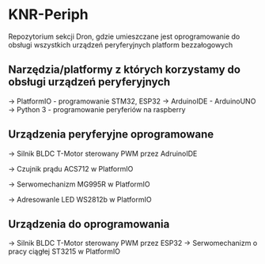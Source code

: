 # KNR-Periph
Repozytorium sekcji Dron, gdzie umieszczane jest oprogramowanie do obsługi wszystkich urządzeń peryferyjnych platform bezzałogowych

## Narzędzia/platformy z których korzystamy do obsługi urządzeń peryferyjnych

-> PlatformIO - programowanie STM32, ESP32
-> ArduinoIDE - ArduinoUNO
-> Python 3 - programowanie peryferiów na raspberry

## Urządzenia peryferyjne oprogramowane

-> Silnik BLDC T-Motor sterowany PWM przez AdruinoIDE

-> Czujnik prądu ACS712 w PlatformIO

-> Serwomechanizm MG995R w PlatformIO

-> Adresowanle LED WS2812b w PlatformIO 

## Urządzenia do oprogramowania
-> Silnik BLDC T-Motor sterowany PWM przez ESP32
-> Serwomechanizm o pracy ciągłej ST3215 w PlatformIO
